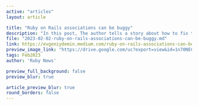 ```yaml
---
active: "articles"
layout: article

title: "Ruby on Rails associations can be buggy"
description: "In this post, The author tells a story about how to fix the problem with has_one associations in Ruby on Rails."
file: "2023-02-02-ruby-on-rails-associations-can-be-buggy.md"
link: https://evgeniydemin.medium.com/ruby-on-rails-associations-can-be-buggy-373930db8c54 
preview_image_link: "https://drive.google.com/uc?export=view&id=1n70NECoQv0-IS3dtQpsQfF4DaAFbaYVr"
tags: Feb2023
author: 'Ruby News'

preview_full_background: false
preview_blur: true

article_preview_blur: true
round_borders: false
---
```

